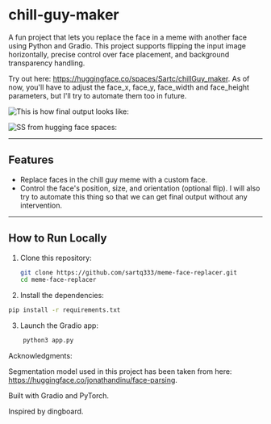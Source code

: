 # chill-guy-maker

A fun project that lets you replace the face in a meme with another face using Python and Gradio. This project supports flipping the input image horizontally, precise control over face placement, and background transparency handling.

Try out here: https://huggingface.co/spaces/Sartc/chillGuy_maker.
As of now, you'll have to adjust the face_x, face_y, face_width and face_height parameters, but I'll try to automate them too in future. 

![This is how final output looks like:](https://github.com/user-attachments/assets/638ce7ed-3829-43c4-8195-e5d0666bfadc)

![SS from hugging face spaces:](https://github.com/user-attachments/assets/f026c195-f951-4bb0-af11-f5fcbdafcb91)


---

## Features

- Replace faces in the chill guy meme with a custom face.
- Control the face's position, size, and orientation (optional flip). I will also try to automate this thing so that we can get final output without any intervention.

---

## How to Run Locally

1. Clone this repository:
   ```bash
   git clone https://github.com/sartq333/meme-face-replacer.git
   cd meme-face-replacer
   ```
2. Install the dependencies:
```bash
pip install -r requirements.txt
```
3. Launch the Gradio app:
```bash
    python3 app.py
```

Acknowledgments:

   Segmentation model used in this project has been taken from here: https://huggingface.co/jonathandinu/face-parsing.

   Built with Gradio and PyTorch.
   
   Inspired by dingboard.
